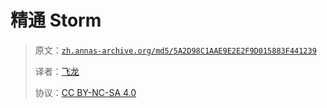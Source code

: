# 精通 Storm

> 原文：[`zh.annas-archive.org/md5/5A2D98C1AAE9E2E2F9D015883F441239`](https://zh.annas-archive.org/md5/5A2D98C1AAE9E2E2F9D015883F441239)
> 
> 译者：[飞龙](https://github.com/wizardforcel)
> 
> 协议：[CC BY-NC-SA 4.0](http://creativecommons.org/licenses/by-nc-sa/4.0/)